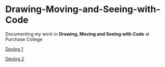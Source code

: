 # Drawing-Moving-and-Seeing-with-Code

Documenting my work in **Drawing, Moving and Seeing with Code** at Purchase College

[Devlog 1](https://famousshame.github.io/Drawing-Moving-and-Seeing-with-Code/2021-02-04-Devlog-1.md)


[Devlog 2](https://famousshame.github.io/Drawing-Moving-and-Seeing-with-Code/2021-02-18-Devlog2)
